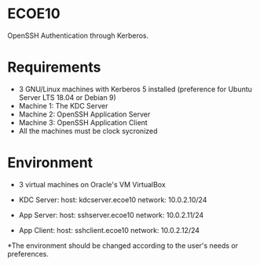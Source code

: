 # ECOE10
OpenSSH Authentication through Kerberos.

# Requirements 
- 3 GNU/Linux machines with Kerberos 5 installed (preference for Ubuntu Server LTS 18.04 or Debian 9)
- Machine 1: The KDC Server
- Machine 2: OpenSSH Application Server
- Machine 3: OpenSSH Application Client
- All the machines must be clock sycronized

# Environment
- 3 virtual machines on Oracle's VM VirtualBox

- KDC Server:  	host: kdcserver.ecoe10
		network: 10.0.2.10/24

- App Server:	host: sshserver.ecoe10 
		network: 10.0.2.11/24 

- App Client:	host: sshclient.ecoe10
		network: 10.0.2.12/24

*The environment should be changed according to the user's needs or preferences.
